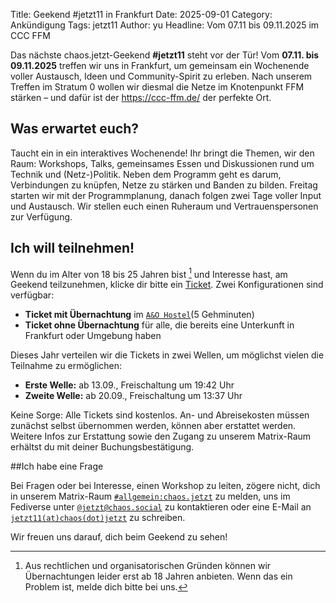 Title: Geekend #jetzt11 in Frankfurt
Date: 2025-09-01
Category: Ankündigung
Tags: jetzt11
Author: yu
Headline: Vom 07.11 bis 09.11.2025 im CCC FFM 

Das nächste chaos.jetzt-Geekend **#jetzt11** steht vor der Tür! Vom **07.11. bis 09.11.2025** treffen wir uns in Frankfurt, um gemeinsam ein Wochenende voller Austausch, Ideen und Community-Spirit zu erleben. Nach unserem Treffen im Stratum 0 wollen wir diesmal die Netze im Knotenpunkt FFM stärken – und dafür ist der https://ccc-ffm.de/ der perfekte Ort.

## Was erwartet euch?

Taucht ein in ein interaktives Wochenende! Ihr bringt die Themen, wir den Raum: Workshops, Talks, gemeinsames Essen und Diskussionen rund um Technik und (Netz-)Politik. Neben dem Programm geht es darum, Verbindungen zu knüpfen, Netze zu stärken und Banden zu bilden. Freitag starten wir mit der Programmplanung, danach folgen zwei Tage voller Input und Austausch.
Wir stellen euch einen Ruheraum und Vertrauenspersonen zur Verfügung.

## Ich will teilnehmen!

Wenn du im Alter von 18 bis 25 Jahren bist [^1] und Interesse hast, am Geekend teilzunehmen, klicke dir bitte ein [Ticket](http://tickets.chaos.jetzt/jetzt11). Zwei Konfigurationen sind verfügbar:

* **Ticket mit Übernachtung** im [`A&O Hostel`](https://www.aohostels.com/de/frankfurt/frankfurt-galluswarte/)(5 Gehminuten)
* **Ticket ohne Übernachtung** für alle, die bereits eine Unterkunft in Frankfurt oder Umgebung haben 

Dieses Jahr verteilen wir die Tickets in zwei Wellen, um möglichst vielen die Teilnahme zu ermöglichen: 
* **Erste Welle:** ab 13.09., Freischaltung um 19:42 Uhr
* **Zweite Welle:** ab 20.09., Freischaltung um 13:37 Uhr

Keine Sorge: Alle Tickets sind kostenlos. An- und Abreisekosten müssen zunächst selbst übernommen werden, können aber erstattet werden. Weitere Infos zur Erstattung sowie den Zugang zu unserem Matrix-Raum erhältst du mit deiner Buchungsbestätigung.

##Ich habe eine Frage

Bei Fragen oder bei Interesse, einen Workshop zu leiten, zögere nicht, dich in unserem Matrix-Raum
[`#allgemein:chaos.jetzt`](https://matrix.to/#/#allgemein:chaos.jetzt) zu melden, uns im Fediverse unter
[`@jetzt@chaos.social`](https://chaos.social/@jetzt) zu kontaktieren oder eine E-Mail an [`jetzt11(at)chaos(dot)jetzt`](mailto:jetzt11@chaos.jetzt?subject=Frage%20zu%20#jetzt11%20Geekend) zu schreiben.

Wir freuen uns darauf, dich beim Geekend zu sehen!

[^1]: Aus rechtlichen und organisatorischen Gründen können wir Übernachtungen leider erst ab 18 Jahren anbieten. Wenn das ein Problem ist, melde dich bitte bei uns.
